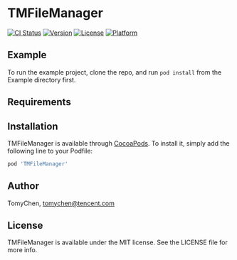 # TMFileManager

[![CI Status](https://img.shields.io/travis/TomyChen/TMFileManager.svg?style=flat)](https://travis-ci.org/TomyChen/TMFileManager)
[![Version](https://img.shields.io/cocoapods/v/TMFileManager.svg?style=flat)](https://cocoapods.org/pods/TMFileManager)
[![License](https://img.shields.io/cocoapods/l/TMFileManager.svg?style=flat)](https://cocoapods.org/pods/TMFileManager)
[![Platform](https://img.shields.io/cocoapods/p/TMFileManager.svg?style=flat)](https://cocoapods.org/pods/TMFileManager)

## Example

To run the example project, clone the repo, and run `pod install` from the Example directory first.

## Requirements

## Installation

TMFileManager is available through [CocoaPods](https://cocoapods.org). To install
it, simply add the following line to your Podfile:

```ruby
pod 'TMFileManager'
```

## Author

TomyChen, tomychen@tencent.com

## License

TMFileManager is available under the MIT license. See the LICENSE file for more info.
